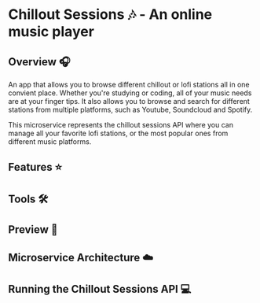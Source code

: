 # Chillout Sessions 🎶 - An online music player

## Overview :headphones:

An app that allows you to browse different chillout or lofi stations all in one convient place. Whether you're studying or coding, all of your music needs are at your finger tips. It also allows you to browse and search for different stations from multiple platforms, such as Youtube, Soundcloud and Spotify.

This microservice represents the chillout sessions API where you can manage all your favorite lofi stations, or the most popular ones from different music platforms.

## Features ⭐

## Tools 🛠️

## Preview :rocket:

## Microservice Architecture :cloud:

## Running the Chillout Sessions API :computer:
